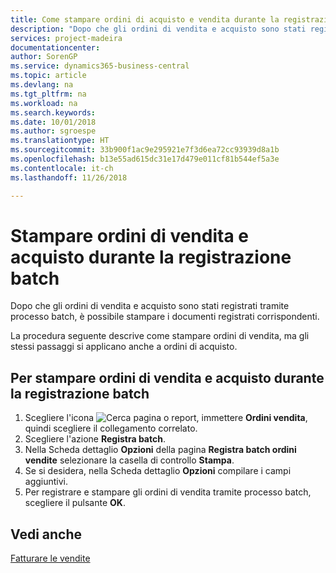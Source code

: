 ```yaml
---
title: Come stampare ordini di acquisto e vendita durante la registrazione batch
description: "Dopo che gli ordini di vendita e acquisto sono stati registrati tramite processo batch, è possibile stampare i documenti registrati corrispondenti."
services: project-madeira
documentationcenter: 
author: SorenGP
ms.service: dynamics365-business-central
ms.topic: article
ms.devlang: na
ms.tgt_pltfrm: na
ms.workload: na
ms.search.keywords: 
ms.date: 10/01/2018
ms.author: sgroespe
ms.translationtype: HT
ms.sourcegitcommit: 33b900f1ac9e295921e7f3d6ea72cc93939d8a1b
ms.openlocfilehash: b13e55ad615dc31e17d479e011cf81b544ef5a3e
ms.contentlocale: it-ch
ms.lasthandoff: 11/26/2018

---
```

# <a name="print-sales-and-purchase-orders-during-batch-posting"></a>Stampare ordini di vendita e acquisto durante la registrazione batch
Dopo che gli ordini di vendita e acquisto sono stati registrati tramite processo batch, è possibile stampare i documenti registrati corrispondenti.  

La procedura seguente descrive come stampare ordini di vendita, ma gli stessi passaggi si applicano anche a ordini di acquisto.  

## <a name="to-print-sales-and-purchase-orders-during-batch-posting"></a>Per stampare ordini di vendita e acquisto durante la registrazione batch  

1.  Scegliere l'icona ![Cerca pagina o report](../../media/ui-search/search_small.png "icona Cerca pagina o report"), immettere **Ordini vendita**, quindi scegliere il collegamento correlato.  
2.  Scegliere l'azione **Registra batch**.  
3.  Nella Scheda dettaglio **Opzioni** della pagina **Registra batch ordini vendite** selezionare la casella di controllo **Stampa**.  
4.  Se si desidera, nella Scheda dettaglio **Opzioni** compilare i campi aggiuntivi.  
5.  Per registrare e stampare gli ordini di vendita tramite processo batch, scegliere il pulsante **OK**.  

## <a name="see-also"></a>Vedi anche  
[Fatturare le vendite](../../sales-how-invoice-sales.md)

